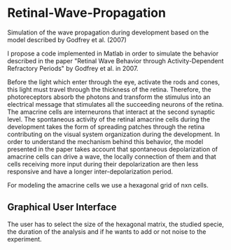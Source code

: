 # Retinal-Wave-Propagation
Simulation of the wave propagation during development based on the model described by Godfrey et al. (2007)

I propose a code implemented in Matlab in order to simulate the behavior described in the paper "Retinal Wave Behavior through Activity-Dependent Refractory Periods" by Godfrey et al. in 2007.

Before the light which enter through the eye, activate the rods and cones, this light must travel through the thickness of the retina. Therefore, the photoreceptors absorb the photons and transform the stimulus into an electrical message that stimulates all the succeeding neurons of the retina. The amacrine cells are interneurons that interact at the second synaptic level. The spontaneous activity of the retinal amacrine cells during the development takes the form of spreading patches through the retina contributing on the visual system organization during the development. 
In order to understand the mechanism behind this behavior, the model presented in the paper takes account that spontaneous depolarization of amacrine cells can drive a wave, the locally connection of them and that cells receiving more input during their depolarization are then less responsive and have a longer inter-depolarization period.

For modeling the amacrine cells we use a hexagonal grid of nxn cells. 

## Graphical User Interface 
The user has to select the size of the hexagonal matrix, the studied specie, the duration of the analysis and if he wants to add or not noise to the experiment.

